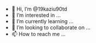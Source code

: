 - 👋 Hi, I’m @19kaziu90td
- 👀 I’m interested in ...
- 🌱 I’m currently learning ...
- 💞️ I’m looking to collaborate on ...
- 📫 How to reach me ...

<!---
19kaziu90td/19kaziu90td is a ✨ special ✨ repository because its `README.md` (this file) appears on your GitHub profile.
You can click the Preview link to take a look at your changes.
--->
